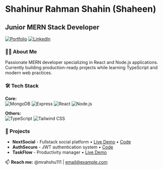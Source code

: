 # Shahinur Rahman Shahin (Shaheen)
## Junior MERN Stack Developer

[![Portfolio](https://img.shields.io/badge/🌐_Portfolio-38BDF8?style=flat)](your-link)
[![LinkedIn](https://img.shields.io/badge/💼_LinkedIn-0A66C2?style=flat)](your-link)

### 👨‍💻 About Me
Passionate MERN developer specializing in React and Node.js applications. Currently building production-ready projects while learning TypeScript and modern web practices.

### 🛠 Tech Stack
**Core:**  
![MongoDB](https://img.shields.io/badge/MongoDB-47A248?logo=mongodb&logoColor=white)
![Express](https://img.shields.io/badge/Express-000000?logo=express&logoColor=white)
![React](https://img.shields.io/badge/React-61DAFB?logo=react&logoColor=black)
![Node.js](https://img.shields.io/badge/Node.js-339933?logo=nodedotjs&logoColor=white)

**Others:**  
![TypeScript](https://img.shields.io/badge/TypeScript-3178C6?logo=typescript&logoColor=white)
![Tailwind CSS](https://img.shields.io/badge/Tailwind_CSS-38BDF8?logo=tailwindcss)

### 🚀 Projects
- **NextSocial** - Fullstack social platform • [Live Demo](#) • [Code](#)  
- **AuthSecure** - JWT authentication system • [Code](#)  
- **TaskFlow** - Productivity manager • [Live Demo](#)  

📫 **Reach me:** @mrahshu111 | email@example.com

